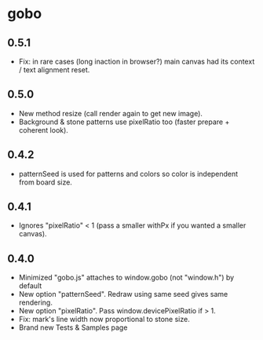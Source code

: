 # gobo
## 0.5.1
- Fix: in rare cases (long inaction in browser?) main canvas had its context / text alignment reset.
## 0.5.0
- New method resize (call render again to get new image).
- Background & stone patterns use pixelRatio too (faster prepare + coherent look).
## 0.4.2
- patternSeed is used for patterns and colors so color is independent from board size.
## 0.4.1
- Ignores "pixelRatio" < 1 (pass a smaller withPx if you wanted a smaller canvas).
## 0.4.0
- Minimized "gobo.js" attaches to window.gobo (not "window.h") by default
- New option "patternSeed". Redraw using same seed gives same rendering.
- New option "pixelRatio". Pass window.devicePixelRatio if > 1.
- Fix: mark's line width now proportional to stone size.
- Brand new Tests & Samples page
